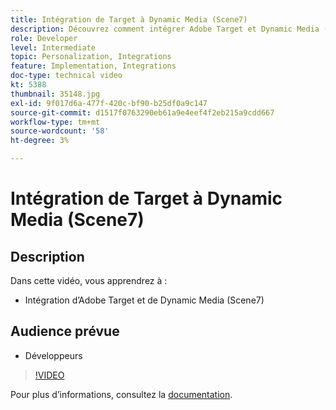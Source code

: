 ```yaml
---
title: Intégration de Target à Dynamic Media (Scene7)
description: Découvrez comment intégrer Adobe Target et Dynamic Media (Scene7).
role: Developer
level: Intermediate
topic: Personalization, Integrations
feature: Implementation, Integrations
doc-type: technical video
kt: 5388
thumbnail: 35148.jpg
exl-id: 9f017d6a-477f-420c-bf90-b25df0a9c147
source-git-commit: d1517f0763290eb61a9e4eef4f2eb215a9cdd667
workflow-type: tm+mt
source-wordcount: '58'
ht-degree: 3%

---
```


# Intégration de Target à Dynamic Media (Scene7)

## Description

Dans cette vidéo, vous apprendrez à :

* Intégration d’Adobe Target et de Dynamic Media (Scene7)

## Audience prévue

* Développeurs

>[!VIDEO](https://video.tv.adobe.com/v/35148/?quality=12)

Pour plus d’informations, consultez la [documentation](https://experienceleague.adobe.com/docs/target/using/administer/scene7-settings.html?lang=en).
